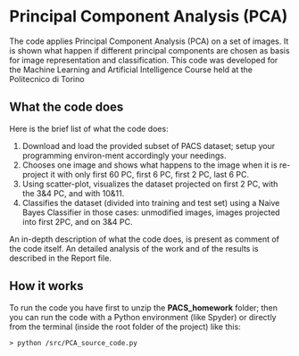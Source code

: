 # Principal Component Analysis (PCA)

The code applies Principal Component Analysis (PCA) on a set of images. It is shown what happen if different principal components are chosen as basis for image representation and classification.
This code was developed for the Machine Learning and Artificial Intelligence Course held at the Politecnico di Torino 

## What the code does
Here is the brief list of what the code does:
1. Download and load the provided subset of PACS dataset; setup your programming environ-ment accordingly your needings.
2. Chooses one image and shows what happens to the image when it is re-project it with only first 60 PC, first 6 PC, first 2 PC, last 6 PC. 
3. Using scatter-plot, visualizes the dataset projected on first 2 PC, with the 3&4 PC, and with 10&11. 
4. Classifies the dataset (divided into training and test set) using a Naive Bayes Classifier in those cases: unmodified images, images projected into first 2PC, and on 3&4 PC. 

An in-depth description of what the code does, is present as comment of the code itself. 
An detailed analysis of the work and of the results is described in the Report file.

## How it works
To run the code you have first to unzip the **PACS_homework** folder; then you can run the code with a Python environment (like Spyder) or directly from the terminal (inside the root folder of the project) like this: 
```
> python /src/PCA_source_code.py
```

